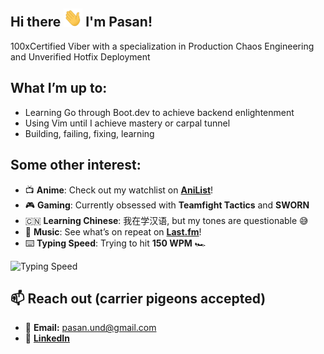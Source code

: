 ## Hi there <img src="https://raw.githubusercontent.com/ABSphreak/ABSphreak/master/gifs/Hi.gif" width="30px"> I'm Pasan!  

100xCertified Viber with a specialization in Production Chaos Engineering and Unverified Hotfix Deployment

## What I’m up to:
- Learning Go through Boot.dev to achieve backend enlightenment
- Using Vim until I achieve mastery or carpal tunnel
- Building, failing, fixing, learning


##  Some other interest:
- 📺 **Anime**: Check out my watchlist on **[AniList](https://anilist.co/user/XShadew/)**!  
- 🎮 **Gaming**: Currently obsessed with **Teamfight Tactics** and **SWORN**
- 🇨🇳 **Learning Chinese**: 我在学汉语, but my tones are questionable 😅  
- 🎵 **Music**: See what’s on repeat on **[Last.fm](https://www.last.fm/user/XShadew)**!  
- ⌨️ **Typing Speed**: Trying to hit **150 WPM** 🏎️  

![Typing Speed](https://monkey-widget.vercel.app/api/user/XShade)


## 📫 Reach out (carrier pigeons accepted)
- 📧 **Email:** pasan.und@gmail.com  
- 🔗 **[LinkedIn](https://www.linkedin.com/in/pasan-undugodage/)**  
